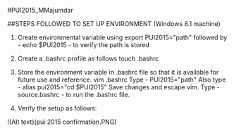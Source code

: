 #PUI2015_MMajumdar

##STEPS FOLLOWED TO SET UP ENVIRONMENT (Windows 8.1 machine)
1. Create environmental variable using
export PUI2015="path"
followed by - echo $PUI2015 - to verify the path is stored

2. Create a .bashrc profile as follows
touch .bashrc

3. Store the environment variable in .bashrc file so that it is available for future use and reference.
vim .bashrc
Type - PUI2015="path"
Also type - alias pui2015="cd $PUI2015"
Save changes and escape vim.
Type - source.bashrc - to run the .bashrc file.

4. Verify the setup as follows:

!(Alt text)(pui 2015 confirmation.PNG)


